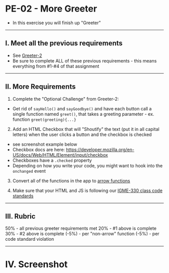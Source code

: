 # PE-02 - More Greeter

- In this exercise you will finish up "Greeter"

<hr>

## I. Meet all the previous requirements 

- See [Greeter-2](../checkoffs/greeter-2.md)
- Be sure to complete ALL of these previous requirements - this means everything from #1-#4 of that assignment

<hr>

## II. More Requirements

1) Complete the "Optional Challenge" from Greeter-2:
  - Get rid of `sayHello()` and `sayGoodbye()` and have each button call a single function named `greet()`, that takes a greeting parameter - ex. function `greet(greeting){...}`

2) Add an HTML Checkbox that will "Shoutify" the text (put it in all capital letters) when the user clicks a button and the checkbox is checked
  - see screenshot example below
  - Checkbox docs are here: https://developer.mozilla.org/en-US/docs/Web/HTML/Element/input/checkbox
  - Checkboxes have a `.checked` property
  - Depending on how you write your code, you might want to hook into the `onchanged` event 

3) Convert all of the functions in the app to [arrow functions](../notes/js-functions.md#vi-b-arrow-function-examples)

4) Make sure that your HTML and JS is following our [IGME-330 class code standards](../notes/code-style-required-330.md)

<hr>

## III. Rubric

50% - all previous greeter requirements met
20% - #1 above is complete
30% - #2 above is complete
(-5%) - per "non-arrow" function
(-5%) - per code standard violation


<hr>

# IV. Screenshot
